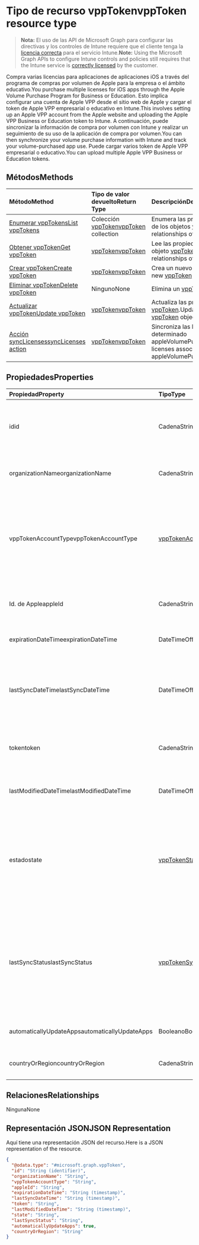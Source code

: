# <a name="vpptoken-resource-type"></a><span data-ttu-id="f666b-101">Tipo de recurso vppToken</span><span class="sxs-lookup"><span data-stu-id="f666b-101">vppToken resource type</span></span>

> <span data-ttu-id="f666b-102">**Nota:** El uso de las API de Microsoft Graph para configurar las directivas y los controles de Intune requiere que el cliente tenga la [licencia correcta](https://go.microsoft.com/fwlink/?linkid=839381) para el servicio Intune.</span><span class="sxs-lookup"><span data-stu-id="f666b-102">**Note:** Using the Microsoft Graph APIs to configure Intune controls and policies still requires that the Intune service is [correctly licensed](https://go.microsoft.com/fwlink/?linkid=839381) by the customer.</span></span>

<span data-ttu-id="f666b-103">Compra varias licencias para aplicaciones de aplicaciones iOS a través del programa de compras por volumen de Apple para la empresa o el ámbito educativo.</span><span class="sxs-lookup"><span data-stu-id="f666b-103">You purchase multiple licenses for iOS apps through the Apple Volume Purchase Program for Business or Education.</span></span> <span data-ttu-id="f666b-104">Esto implica configurar una cuenta de Apple VPP desde el sitio web de Apple y cargar el token de Apple VPP empresarial o educativo en Intune.</span><span class="sxs-lookup"><span data-stu-id="f666b-104">This involves setting up an Apple VPP account from the Apple website and uploading the Apple VPP Business or Education token to Intune.</span></span> <span data-ttu-id="f666b-105">A continuación, puede sincronizar la información de compra por volumen con Intune y realizar un seguimiento de su uso de la aplicación de compra por volumen.</span><span class="sxs-lookup"><span data-stu-id="f666b-105">You can then synchronize your volume purchase information with Intune and track your volume-purchased app use.</span></span> <span data-ttu-id="f666b-106">Puede cargar varios token de Apple VPP empresarial o educativo.</span><span class="sxs-lookup"><span data-stu-id="f666b-106">You can upload multiple Apple VPP Business or Education tokens.</span></span>
## <a name="methods"></a><span data-ttu-id="f666b-107">Métodos</span><span class="sxs-lookup"><span data-stu-id="f666b-107">Methods</span></span>
|<span data-ttu-id="f666b-108">Método</span><span class="sxs-lookup"><span data-stu-id="f666b-108">Method</span></span>|<span data-ttu-id="f666b-109">Tipo de valor devuelto</span><span class="sxs-lookup"><span data-stu-id="f666b-109">Return Type</span></span>|<span data-ttu-id="f666b-110">Descripción</span><span class="sxs-lookup"><span data-stu-id="f666b-110">Description</span></span>|
|:---|:---|:---|
|[<span data-ttu-id="f666b-111">Enumerar vppTokens</span><span class="sxs-lookup"><span data-stu-id="f666b-111">List vppTokens</span></span>](../api/intune_onboarding_vpptoken_list.md)|<span data-ttu-id="f666b-112">Colección [vppToken](../resources/intune_onboarding_vpptoken.md)</span><span class="sxs-lookup"><span data-stu-id="f666b-112">[vppToken](../resources/intune_onboarding_vpptoken.md) collection</span></span>|<span data-ttu-id="f666b-113">Enumera las propiedades y las relaciones de los objetos [vppToken](../resources/intune_onboarding_vpptoken.md).</span><span class="sxs-lookup"><span data-stu-id="f666b-113">List properties and relationships of the [vppToken](../resources/intune_onboarding_vpptoken.md) objects.</span></span>|
|[<span data-ttu-id="f666b-114">Obtener vppToken</span><span class="sxs-lookup"><span data-stu-id="f666b-114">Get vppToken</span></span>](../api/intune_onboarding_vpptoken_get.md)|[<span data-ttu-id="f666b-115">vppToken</span><span class="sxs-lookup"><span data-stu-id="f666b-115">vppToken</span></span>](../resources/intune_onboarding_vpptoken.md)|<span data-ttu-id="f666b-116">Lee las propiedades y las relaciones del objeto [vppToken](../resources/intune_onboarding_vpptoken.md).</span><span class="sxs-lookup"><span data-stu-id="f666b-116">Read properties and relationships of the [vppToken](../resources/intune_onboarding_vpptoken.md) object.</span></span>|
|[<span data-ttu-id="f666b-117">Crear vppToken</span><span class="sxs-lookup"><span data-stu-id="f666b-117">Create vppToken</span></span>](../api/intune_onboarding_vpptoken_create.md)|[<span data-ttu-id="f666b-118">vppToken</span><span class="sxs-lookup"><span data-stu-id="f666b-118">vppToken</span></span>](../resources/intune_onboarding_vpptoken.md)|<span data-ttu-id="f666b-119">Crea un nuevo objeto [vppToken](../resources/intune_onboarding_vpptoken.md).</span><span class="sxs-lookup"><span data-stu-id="f666b-119">Create a new [vppToken](../resources/intune_onboarding_vpptoken.md) object.</span></span>|
|[<span data-ttu-id="f666b-120">Eliminar vppToken</span><span class="sxs-lookup"><span data-stu-id="f666b-120">Delete vppToken</span></span>](../api/intune_onboarding_vpptoken_delete.md)|<span data-ttu-id="f666b-121">Ninguno</span><span class="sxs-lookup"><span data-stu-id="f666b-121">None</span></span>|<span data-ttu-id="f666b-122">Elimina un [vppToken](../resources/intune_onboarding_vpptoken.md).</span><span class="sxs-lookup"><span data-stu-id="f666b-122">Deletes a [vppToken](../resources/intune_onboarding_vpptoken.md).</span></span>|
|[<span data-ttu-id="f666b-123">Actualizar vppToken</span><span class="sxs-lookup"><span data-stu-id="f666b-123">Update vppToken</span></span>](../api/intune_onboarding_vpptoken_update.md)|[<span data-ttu-id="f666b-124">vppToken</span><span class="sxs-lookup"><span data-stu-id="f666b-124">vppToken</span></span>](../resources/intune_onboarding_vpptoken.md)|<span data-ttu-id="f666b-125">Actualiza las propiedades de un objeto [vppToken](../resources/intune_onboarding_vpptoken.md).</span><span class="sxs-lookup"><span data-stu-id="f666b-125">Update the properties of a [vppToken](../resources/intune_onboarding_vpptoken.md) object.</span></span>|
|[<span data-ttu-id="f666b-126">Acción syncLicenses</span><span class="sxs-lookup"><span data-stu-id="f666b-126">syncLicenses action</span></span>](../api/intune_onboarding_vpptoken_synclicenses.md)|[<span data-ttu-id="f666b-127">vppToken</span><span class="sxs-lookup"><span data-stu-id="f666b-127">vppToken</span></span>](../resources/intune_onboarding_vpptoken.md)|<span data-ttu-id="f666b-128">Sincroniza las licencias asociadas con un determinado appleVolumePurchaseProgramToken.</span><span class="sxs-lookup"><span data-stu-id="f666b-128">Syncs licenses associated with a specific appleVolumePurchaseProgramToken</span></span>|

## <a name="properties"></a><span data-ttu-id="f666b-129">Propiedades</span><span class="sxs-lookup"><span data-stu-id="f666b-129">Properties</span></span>
|<span data-ttu-id="f666b-130">Propiedad</span><span class="sxs-lookup"><span data-stu-id="f666b-130">Property</span></span>|<span data-ttu-id="f666b-131">Tipo</span><span class="sxs-lookup"><span data-stu-id="f666b-131">Type</span></span>|<span data-ttu-id="f666b-132">Descripción</span><span class="sxs-lookup"><span data-stu-id="f666b-132">Description</span></span>|
|:---|:---|:---|
|<span data-ttu-id="f666b-133">id</span><span class="sxs-lookup"><span data-stu-id="f666b-133">id</span></span>|<span data-ttu-id="f666b-134">Cadena</span><span class="sxs-lookup"><span data-stu-id="f666b-134">String</span></span>|<span data-ttu-id="f666b-135">Esto se genera automáticamente cuando se crea el appleVolumePurchaseProgramToken.</span><span class="sxs-lookup"><span data-stu-id="f666b-135">This is automatically generated when the appleVolumePurchaseProgramToken is created.</span></span> <span data-ttu-id="f666b-136">Es la clave de la entidad.</span><span class="sxs-lookup"><span data-stu-id="f666b-136">It is the Key of the entity.</span></span>|
|<span data-ttu-id="f666b-137">organizationName</span><span class="sxs-lookup"><span data-stu-id="f666b-137">organizationName</span></span>|<span data-ttu-id="f666b-138">Cadena</span><span class="sxs-lookup"><span data-stu-id="f666b-138">String</span></span>|<span data-ttu-id="f666b-139">Organización asociada al token del Programa de Compras por Volumen de Apple</span><span class="sxs-lookup"><span data-stu-id="f666b-139">The organization associated with the Apple Volume Purchase Program Token</span></span>|
|<span data-ttu-id="f666b-140">vppTokenAccountType</span><span class="sxs-lookup"><span data-stu-id="f666b-140">vppTokenAccountType</span></span>|[<span data-ttu-id="f666b-141">vppTokenAccountType</span><span class="sxs-lookup"><span data-stu-id="f666b-141">vppTokenAccountType</span></span>](../resources/intune_shared_vpptokenaccounttype.md)|<span data-ttu-id="f666b-142">Tipo de programa de compras por volumen al que está asociado el token del Programa de Compras por Volumen de Apple especificado.</span><span class="sxs-lookup"><span data-stu-id="f666b-142">The type of volume purchase program which the given Apple Volume Purchase Program Token is associated with.</span></span> <span data-ttu-id="f666b-143">Los valores posibles son: `business` y `education`.</span><span class="sxs-lookup"><span data-stu-id="f666b-143">Possible values are: `business`, `education`.</span></span> <span data-ttu-id="f666b-144">Los valores posibles son: `business` y `education`.</span><span class="sxs-lookup"><span data-stu-id="f666b-144">Possible values are: `business`, `education`.</span></span>|
|<span data-ttu-id="f666b-145">Id. de Apple</span><span class="sxs-lookup"><span data-stu-id="f666b-145">appleId</span></span>|<span data-ttu-id="f666b-146">Cadena</span><span class="sxs-lookup"><span data-stu-id="f666b-146">String</span></span>|<span data-ttu-id="f666b-147">Identificador de Apple asociado al token del Programa de compras por volumen de Apple especificado.</span><span class="sxs-lookup"><span data-stu-id="f666b-147">The apple Id associated with the given Apple Volume Purchase Program Token.</span></span>|
|<span data-ttu-id="f666b-148">expirationDateTime</span><span class="sxs-lookup"><span data-stu-id="f666b-148">expirationDateTime</span></span>|<span data-ttu-id="f666b-149">DateTimeOffset</span><span class="sxs-lookup"><span data-stu-id="f666b-149">DateTimeOffset</span></span>|<span data-ttu-id="f666b-150">La fecha y hora de vencimiento del token del Programa de compras por volumen de Apple.</span><span class="sxs-lookup"><span data-stu-id="f666b-150">The expiration date time of the Apple Volume Purchase Program Token.</span></span>|
|<span data-ttu-id="f666b-151">lastSyncDateTime</span><span class="sxs-lookup"><span data-stu-id="f666b-151">lastSyncDateTime</span></span>|<span data-ttu-id="f666b-152">DateTimeOffset</span><span class="sxs-lookup"><span data-stu-id="f666b-152">DateTimeOffset</span></span>|<span data-ttu-id="f666b-153">La última vez que se realizó la sincronización de una aplicación con el servicio del programa de compras por volumen de Apple utilizando el token de ese programa de compras.</span><span class="sxs-lookup"><span data-stu-id="f666b-153">The last time when an application sync was done with the Apple volume purchase program service using the the Apple Volume Purchase Program Token.</span></span>|
|<span data-ttu-id="f666b-154">token</span><span class="sxs-lookup"><span data-stu-id="f666b-154">token</span></span>|<span data-ttu-id="f666b-155">Cadena</span><span class="sxs-lookup"><span data-stu-id="f666b-155">String</span></span>|<span data-ttu-id="f666b-156">La cadena del token del programa de compras por volumen de Apple descargada desde ese programa de compras.</span><span class="sxs-lookup"><span data-stu-id="f666b-156">The Apple Volume Purchase Program Token string downloaded from the Apple Volume Purchase Program.</span></span>|
|<span data-ttu-id="f666b-157">lastModifiedDateTime</span><span class="sxs-lookup"><span data-stu-id="f666b-157">lastModifiedDateTime</span></span>|<span data-ttu-id="f666b-158">DateTimeOffset</span><span class="sxs-lookup"><span data-stu-id="f666b-158">DateTimeOffset</span></span>|<span data-ttu-id="f666b-159">La fecha y hora de modificación asociada con el token del Programa de compras por volumen de Apple.</span><span class="sxs-lookup"><span data-stu-id="f666b-159">Last modification date time associated with the Apple Volume Purchase Program Token.</span></span>|
|<span data-ttu-id="f666b-160">estado</span><span class="sxs-lookup"><span data-stu-id="f666b-160">state</span></span>|[<span data-ttu-id="f666b-161">vppTokenState</span><span class="sxs-lookup"><span data-stu-id="f666b-161">vppTokenState</span></span>](../resources/intune_onboarding_vpptokenstate.md)|<span data-ttu-id="f666b-162">Estado actual del token del Programa de compras por volumen de Apple.</span><span class="sxs-lookup"><span data-stu-id="f666b-162">Current state of the Apple Volume Purchase Program Token.</span></span> <span data-ttu-id="f666b-163">Los valores posibles son: `unknown`, `valid`, `expired`, `invalid` y `assignedToExternalMDM`.</span><span class="sxs-lookup"><span data-stu-id="f666b-163">Possible values are: `unknown`, `valid`, `expired`, `invalid`, `assignedToExternalMDM`.</span></span> <span data-ttu-id="f666b-164">Los valores posibles son: `unknown`, `valid`, `expired`, `invalid` y `assignedToExternalMDM`.</span><span class="sxs-lookup"><span data-stu-id="f666b-164">Possible values are: `unknown`, `valid`, `expired`, `invalid`, `assignedToExternalMDM`.</span></span>|
|<span data-ttu-id="f666b-165">lastSyncStatus</span><span class="sxs-lookup"><span data-stu-id="f666b-165">lastSyncStatus</span></span>|[<span data-ttu-id="f666b-166">vppTokenSyncStatus</span><span class="sxs-lookup"><span data-stu-id="f666b-166">vppTokenSyncStatus</span></span>](../resources/intune_onboarding_vpptokensyncstatus.md)|<span data-ttu-id="f666b-167">Estado de sincronización actual de la última sincronización de la aplicación que se activó con el Token del programa de compras por volumen de Apple.</span><span class="sxs-lookup"><span data-stu-id="f666b-167">Current sync status of the last application sync which was triggered using the Apple Volume Purchase Program Token.</span></span> <span data-ttu-id="f666b-168">Los valores posibles son: `none`, `inProgress`, `completed` y `failed`.</span><span class="sxs-lookup"><span data-stu-id="f666b-168">Possible values are: `none`, `inProgress`, `completed`, `failed`.</span></span> <span data-ttu-id="f666b-169">Los valores posibles son: `none`, `inProgress`, `completed` y `failed`.</span><span class="sxs-lookup"><span data-stu-id="f666b-169">Possible values are: `none`, `inProgress`, `completed`, `failed`.</span></span>|
|<span data-ttu-id="f666b-170">automaticallyUpdateApps</span><span class="sxs-lookup"><span data-stu-id="f666b-170">automaticallyUpdateApps</span></span>|<span data-ttu-id="f666b-171">Booleano</span><span class="sxs-lookup"><span data-stu-id="f666b-171">Boolean</span></span>|<span data-ttu-id="f666b-172">Si las aplicaciones para el token VPP se actualizarán automáticamente o no.</span><span class="sxs-lookup"><span data-stu-id="f666b-172">Whether or not apps for the VPP token will be automatically updated.</span></span>|
|<span data-ttu-id="f666b-173">countryOrRegion</span><span class="sxs-lookup"><span data-stu-id="f666b-173">countryOrRegion</span></span>|<span data-ttu-id="f666b-174">Cadena</span><span class="sxs-lookup"><span data-stu-id="f666b-174">String</span></span>|<span data-ttu-id="f666b-175">Si las aplicaciones para el token VPP se actualizarán automáticamente o no.</span><span class="sxs-lookup"><span data-stu-id="f666b-175">Whether or not apps for the VPP token will be automatically updated.</span></span>|

## <a name="relationships"></a><span data-ttu-id="f666b-176">Relaciones</span><span class="sxs-lookup"><span data-stu-id="f666b-176">Relationships</span></span>
<span data-ttu-id="f666b-177">Ninguna</span><span class="sxs-lookup"><span data-stu-id="f666b-177">None</span></span>
## <a name="json-representation"></a><span data-ttu-id="f666b-178">Representación JSON</span><span class="sxs-lookup"><span data-stu-id="f666b-178">JSON Representation</span></span>
<span data-ttu-id="f666b-179">Aquí tiene una representación JSON del recurso.</span><span class="sxs-lookup"><span data-stu-id="f666b-179">Here is a JSON representation of the resource.</span></span>
<!-- {
  "blockType": "resource",
  "keyProperty": "id",
  "@odata.type": "microsoft.graph.vppToken"
}
-->
``` json
{
  "@odata.type": "#microsoft.graph.vppToken",
  "id": "String (identifier)",
  "organizationName": "String",
  "vppTokenAccountType": "String",
  "appleId": "String",
  "expirationDateTime": "String (timestamp)",
  "lastSyncDateTime": "String (timestamp)",
  "token": "String",
  "lastModifiedDateTime": "String (timestamp)",
  "state": "String",
  "lastSyncStatus": "String",
  "automaticallyUpdateApps": true,
  "countryOrRegion": "String"
}
```



